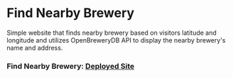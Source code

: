 # Find Nearby Brewery

Simple website that finds nearby brewery based on visitors latitude and longitude and utilizes OpenBreweryDB API to display the nearby brewery's name and address.

### Find Nearby Brewery: [Deployed Site](https://findnearbybrewery.netlify.app/ "Find Nearby Brewery")
